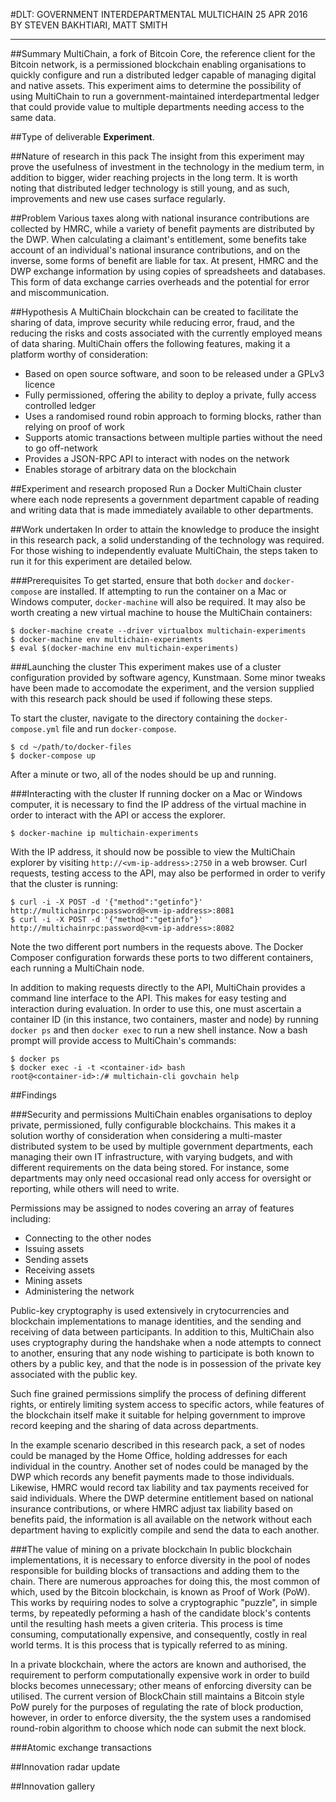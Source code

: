 #DLT: GOVERNMENT INTERDEPARTMENTAL MULTICHAIN
25 APR 2016  
BY STEVEN BAKHTIARI, MATT SMITH

---

##Summary
MultiChain, a fork of Bitcoin Core, the reference client for the Bitcoin network, is a permissioned blockchain enabling organisations to quickly configure and run a distributed ledger capable of managing digital and native assets. This experiment aims to determine the possibility of using MultiChain to run a government-maintained interdepartmental ledger that could provide value to multiple departments needing access to the same data.

##Type of deliverable
**Experiment**.

##Nature of research in this pack
The insight from this experiment may prove the usefulness of investment in the technology in the medium term, in addition to bigger, wider reaching projects in the long term. It is worth noting that distributed ledger technology is still young, and as such, improvements and new use cases surface regularly.

##Problem
Various taxes along with national insurance contributions are collected by HMRC, while a variety of benefit payments are distributed by the DWP. When calculating a claimant's entitlement, some benefits take account of an individual's national insurance contributions, and on the inverse, some forms of benefit are liable for tax. At present, HMRC and the DWP exchange information by using copies of spreadsheets and databases. This form of data exchange carries overheads and the potential for error and miscommunication.

##Hypothesis
A MultiChain blockchain can be created to facilitate the sharing of data, improve security while reducing error, fraud, and the reducing the risks and costs associated with the currently employed means of data sharing.  MultiChain offers the following features, making it a platform worthy of consideration:

* Based on open source software, and soon to be released under a GPLv3 licence
* Fully permissioned, offering the ability to deploy a private, fully access controlled ledger
* Uses a randomised round robin approach to forming blocks, rather than relying on proof of work
* Supports atomic transactions between multiple parties without the need to go off-network
* Provides a JSON-RPC API to interact with nodes on the network
* Enables storage of arbitrary data on the blockchain

##Experiment and research proposed
Run a Docker MultiChain cluster where each node represents a government department capable of reading and writing data that is made immediately available to other departments.

##Work undertaken
In order to attain the knowledge to produce the insight in this research pack, a solid understanding of the technology was required. For those wishing to independently evaluate MultiChain, the steps taken to run it for this experiment are detailed below.

###Prerequisites
To get started, ensure that both `docker` and `docker-compose` are installed. If attempting to run the container on a Mac or Windows computer, `docker-machine` will also be required. It may also be worth creating a new virtual machine to house the MultiChain containers:

```
$ docker-machine create --driver virtualbox multichain-experiments       
$ docker-machine env multichain-experiments          
$ eval $(docker-machine env multichain-experiments)          
```

###Launching the cluster
This experiment makes use of a cluster configuration provided by software agency, Kunstmaan. Some minor tweaks have been made to accomodate the experiment, and the version supplied with this research pack should be used if following these steps.

To start the cluster, navigate to the directory containing the `docker-compose.yml` file and run `docker-compose`.

```
$ cd ~/path/to/docker-files
$ docker-compose up
```
After a minute or two, all of the nodes should be up and running.

###Interacting with the cluster
If running docker on a Mac or Windows computer, it is necessary to find the IP address of the virtual machine in order to interact with the API or access the explorer.

```
$ docker-machine ip multichain-experiments
```

With the IP address, it should now be possible to view the MultiChain explorer by visiting `http://<vm-ip-address>:2750` in a web browser. Curl requests, testing access to the API, may also be performed in order to verify that the cluster is running:

```
$ curl -i -X POST -d '{"method":"getinfo"}' http://multichainrpc:password@<vm-ip-address>:8081
$ curl -i -X POST -d '{"method":"getinfo"}' http://multichainrpc:password@<vm-ip-address>:8082
```

Note the two different port numbers in the requests above. The Docker Composer configuration forwards these ports to two different containers, each running a MultiChain node.

In addition to making requests directly to the API, MultiChain provides a command line interface to the API. This makes for easy testing and interaction during evaluation. In order to use this, one must ascertain a container ID (in this instance, two containers, master and node) by running `docker ps` and then `docker exec` to run a new shell instance. Now a bash prompt will provide access to MultiChain's commands:

```
$ docker ps
$ docker exec -i -t <container-id> bash
root@<container-id>:/# multichain-cli govchain help
```

##Findings

###Security and permissions
MultiChain enables organisations to deploy private, permissioned, fully configurable blockchains. This makes it a solution worthy of consideration when considering a multi-master distributed system to be used by multiple government departments, each managing their own IT infrastructure, with varying budgets, and with different requirements on the data being stored. For instance, some departments may only need occasional read only access for oversight or reporting, while others will need to write. 

Permissions may be assigned to nodes covering an array of features including:

* Connecting to the other nodes
* Issuing assets
* Sending assets
* Receiving assets
* Mining assets
* Administering the network

Public-key cryptography is used extensively in crytocurrencies and blockchain implementations to manage identities, and the sending and receiving of data between participants. In addition to this, MultiChain also uses cryptography during the handshake when a node attempts to connect to another, ensuring that any node wishing to participate is both known to others by a public key, and that the node is in possession of the private key associated with the public key.

Such fine grained permissions simplify the process of defining different rights, or entirely limiting system access to specific actors, while features of the blockchain itself make it suitable for helping government to improve record keeping and the sharing of data across departments. 

In the example scenario described in this research pack, a set of nodes could be managed by the Home Office, holding addresses for each individual in the country. Another set of nodes could be managed by the DWP which records any benefit payments made to those individuals. Likewise, HMRC would record tax liability and tax payments received for said individuals. Where the DWP determine entitlement based on national insurance contributions, or where HMRC adjust tax liability based on benefits paid, the information is all available on the network without each department having to explicitly compile and send the data to each another.

###The value of mining on a private blockchain
In public blockchain implementations, it is necessary to enforce diversity in the pool of nodes responsible for building blocks of transactions and adding them to the chain. There are numerous approaches for doing this, the most common of which, used by the Bitcoin blockchain, is known as Proof of Work (PoW). This works by requiring nodes to solve a cryptographic "puzzle", in simple terms, by repeatedly peforming a hash of the candidate block's contents until the resulting hash meets a given criteria. This process is time consuming, computationally expensive, and consequently, costly in real world terms. It is this process that is typically referred to as mining.

In a private blockchain, where the actors are known and authorised, the requirement to perform computationally expensive work in order to build blocks becomes unnecessary; other means of enforcing diversity can be utilised. The current version of BlockChain still maintains a Bitcoin style PoW purely for the purposes of regulating the rate of block production, however, in order to enforce diversity, the the system uses a randomised round-robin algorithm to choose which node can submit the next block.

###Atomic exchange transactions


##Innovation radar update


##Innovation gallery